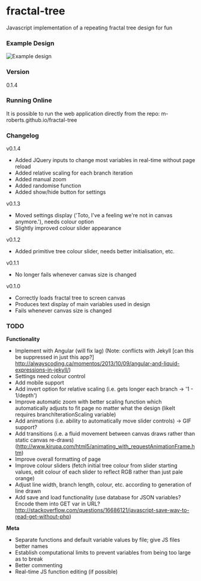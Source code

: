 # fractal-tree
Javascript implementation of a repeating fractal tree design for fun

### Example Design
![Example design](http://i.imgur.com/9ZSK97P.png "Example design")

### Version
0.1.4

### Running Online
It is possible to run the web application directly from the repo:
m-roberts.github.io/fractal-tree

### Changelog

v0.1.4
  - Added JQuery inputs to change most variables in real-time without page reload
  - Added relative scaling for each branch iteration
  - Added manual zoom
  - Added randomise function
  - Added show/hide button for settings

v0.1.3
  - Moved settings display ('Toto, I've a feeling we're not in canvas anymore.'), needs colour option
  - Slightly improved colour slider appearance

v0.1.2
  - Added primitive tree colour slider, needs better initialisation, etc.

v0.1.1
  - No longer fails whenever canvas size is changed

v0.1.0
  - Correctly loads fractal tree to screen canvas
  - Produces text display of main variables used in design
  - Fails whenever canvas size is changed

### TODO
  **Functionality**
  - Implement with Angular (will fix lag) (Note: conflicts with Jekyll [can this be suppressed in just this app?] http://alwayscoding.ca/momentos/2013/10/09/angular-and-liquid-expressions-in-jekyll/)
  - Settings need colour control
  - Add mobile support
  - Add invert option for relative scaling (i.e. gets longer each branch -> '1 - 1/depth')
  - Improve automatic zoom with better scaling function which automatically adjusts to fit page no matter what the design (likelt requires branchIterationScaling variable)
  - Add animations (i.e. ability to automatically move slider controls) -> GIF support?
  - Add transitions (i.e. a fluid movement between canvas draws rather than static canvas re-draws) (http://www.kirupa.com/html5/animating_with_requestAnimationFrame.htm)
  - Improve overall formatting of page
  - Improve colour sliders (fetch initial tree colour from slider starting values, edit colour of each slider to reflect RGB rather than just pale orange)
  - Adjust line width, branch length, colour, etc. according to generation of line drawn
  - Add save and load functionality (use database for JSON variables? Encode them into GET var in URL? http://stackoverflow.com/questions/16686121/javascript-save-way-to-read-get-without-php)

  **Meta**
  - Separate functions and default variable values by file; give JS files better names
  - Establish computational limits to prevent variables from being too large as to break
  - Better commenting
  - Real-time JS function editing (if possible)